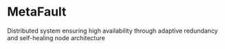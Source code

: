 # MetaFault
Distributed system ensuring high availability through adaptive redundancy and self-healing node architecture
